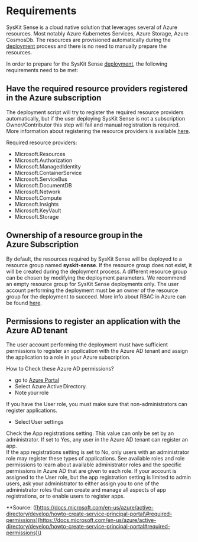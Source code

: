 # Requirements

SysKit Sense is a cloud native solution that leverages several of Azure resources. Most notably Azure Kubernetes Services, Azure Storage, Azure CosmosDb. The resources are provisioned automatically during the [deployment](https://github.com/SysKitTeam/docs-sense/tree/c1996a12ec0e63b0a079f6c3da1790205a180774/installation-and-configuration/deployment.md) process and there is no need to manually prepare the resources.

In order to prepare for the SysKit Sense [deployment](https://github.com/SysKitTeam/docs-sense/tree/c1996a12ec0e63b0a079f6c3da1790205a180774/installation-and-configuration/deployment.md), the following requirements need to be met:

## Have the required resource providers registered in the Azure subscription

The deployment script will try to register the required resource providers automatically, but if the user deploying SysKit Sense is not a subscription Owner/Contributor this step will fail and manual registration is required. More information about registering the resource providers is available [here](https://docs.microsoft.com/en-us/azure/azure-resource-manager/resource-manager-supported-services).

Required resource providers:

* Microsoft.Resources 
* Microsoft.Authorization 
* Microsoft.ManagedIdentity 
* Microsoft.ContainerService 
* Microsoft.ServiceBus 
* Microsoft.DocumentDB 
* Microsoft.Network 
* Microsoft.Compute 
* Microsoft.Insights 
* Microsoft.KeyVault 
* Microsoft.Storage 

## Ownership of a resource group in the Azure Subscription

By default, the resources required by SysKit Sense will be deployed to a resource group named **syskit-sense**. If the resource group does not exist, it will be created during the deployment process. A different resource group can be chosen by modifying the deployment parameters. We recommend an empty resource group for SysKit Sense deployments only. The user account performing the deployment must be an owner of the resource group for the deployment to succeed. More info about RBAC in Azure can be found [here](https://docs.microsoft.com/en-us/azure/role-based-access-control/role-assignments-portal).

## Permissions to register an application with the Azure AD tenant

The user account performing the deployment must have sufficient permissions to register an application with the Azure AD tenant and assign the application to a role in your Azure subscription.

How to Check these Azure AD permissions?

* go to [Azure Portal](https://portal.azure.com/)
* Select Azure Active Directory.  
* Note your role  

If you have the User role, you must make sure that non-administrators can register applications.

* Select User settings  

Check the App registrations setting. This value can only be set by an administrator. If set to Yes, any user in the Azure AD tenant can register an app.  
If the app registrations setting is set to No, only users with an administrator role may register these types of applications. See available roles and role permissions to learn about available administrator roles and the specific permissions in Azure AD that are given to each role. If your account is assigned to the User role, but the app registration setting is limited to admin users, ask your administrator to either assign you to one of the administrator roles that can create and manage all aspects of app registrations, or to enable users to register apps.

\*\*Source: \([https://docs.microsoft.com/en-us/azure/active-directory/develop/howto-create-service-principal-portal\#required-permissions](https://docs.microsoft.com/en-us/azure/active-directory/develop/howto-create-service-principal-portal#required-permissions)\)

